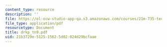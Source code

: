 ```yaml
---
content_type: resource
description: ''
file: https://ol-ocw-studio-app-qa.s3.amazonaws.com/courses/21m-735-technical-design-scenery-mechanisms-and-special-effects-spring-2004/21b3729e512515625d02024d29bcfaae_drkp_tn9.pdf
file_type: application/pdf
resourcetype: Document
title: drkp_tn9.pdf
uid: 21b3729e-5125-1562-5d02-024d29bcfaae
---
```

